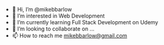 - 👋 Hi, I’m @mikebbarlow
- 👀 I’m interested in Web Development
- 🌱 I’m currently learning Full Stack Development on Udemy
- 💞️ I’m looking to collaborate on ...
- 📫 How to reach me mikebbarlow@gmail.com

<!---
mikebbarlow/mikebbarlow is a ✨ special ✨ repository because its `README.md` (this file) appears on your GitHub profile.
You can click the Preview link to take a look at your changes.
--->
